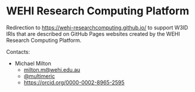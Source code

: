 # WEHI Research Computing Platform

Redirection to https://wehi-researchcomputing.github.io/ to support W3ID IRIs that are described on GitHub Pages websites created by the WEHI Research Computing Platform.

Contacts:

- Michael Milton
    - <milton.m@wehi.edu.au>
    - [@multimeric](https://github.com/multimeric)
    - <https://orcid.org/0000-0002-8965-2595>
